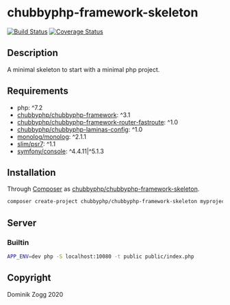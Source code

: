 # chubbyphp-framework-skeleton

[![Build Status](https://api.travis-ci.org/chubbyphp/chubbyphp-framework-skeleton.png?branch=master)](https://travis-ci.org/chubbyphp/chubbyphp-framework-skeleton)
[![Coverage Status](https://coveralls.io/repos/github/chubbyphp/chubbyphp-framework-skeleton/badge.svg?branch=master)](https://coveralls.io/github/chubbyphp/chubbyphp-framework-skeleton?branch=master)

## Description

A minimal skeleton to start with a minimal php project.

## Requirements

 * php: ^7.2
 * [chubbyphp/chubbyphp-framework][20]: ^3.1
 * [chubbyphp/chubbyphp-framework-router-fastroute][21]: ^1.0
 * [chubbyphp/chubbyphp-laminas-config][22]: ^1.0
 * [monolog/monolog][23]: ^2.1.1
 * [slim/psr7][24]: ^1.1
 * [symfony/console][25]: ^4.4.11|^5.1.3

## Installation

Through [Composer](http://getcomposer.org) as [chubbyphp/chubbyphp-framework-skeleton][10].

```bash
composer create-project chubbyphp/chubbyphp-framework-skeleton myproject "dev-master"
```

## Server

### Builtin

```bash
APP_ENV=dev php -S localhost:10080 -t public public/index.php
```

## Copyright

Dominik Zogg 2020

[10]: https://travis-ci.org/chubbyphp/chubbyphp-framework-skeleton

[20]: https://packagist.org/packages/chubbyphp/chubbyphp-framework
[21]: https://packagist.org/packages/chubbyphp/chubbyphp-framework-router-fastroute
[22]: https://packagist.org/packages/chubbyphp/chubbyphp-laminas-config
[23]: https://packagist.org/packages/monolog/monolog
[24]: https://packagist.org/packages/slim/psr7
[25]: https://packagist.org/packages/symfony/console
